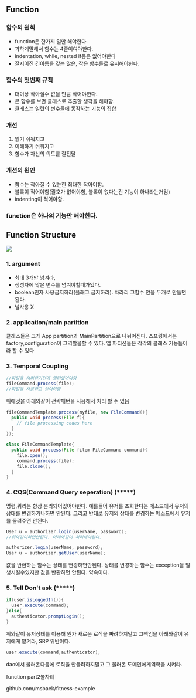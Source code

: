## Function

### 함수의 원칙
* function은 한가지 일만 해야한다.
* 과하게말해서 함수는 4줄이여야한다.
* indentation, while, nested if등은 없어야한다
* 잘지어진 긴이름을 갖는 많은, 작은 함수들로 유지해야한다.

### 함수의 첫번째 규칙
* 더이상 작아질수 없을 만큼 작어야한다.
* 큰 함수를 보면 클래스로 추출할 생각을 해야함.
* 클래스는 일련의 변수들에 동작하는 기능의 집합


### 개선
1. 읽기 쉬워지고
2. 이해하기 쉬워지고
3. 함수가 자신의 의도를 잘전달

### 개선의 원인
* 함수는 작아질 수 있는한 최대한 작아야함.
* 블록이 적어야함(괄호가 없어야함, 블록이 없다는건 기능이 하나라는거임)
* indenting이 적어야함.

### function은 하나의 기능만 해야한다.



## Function Structure
![](https://i.imgur.com/TQT0boB.png)

### 1. argument
*  최대 3개만 넘겨라,
* 생성자에 많은 변수를 넘겨야할때가있다.   
* boolean인자 사용금지하라(플래그 금지하라). 차라리 그함수 안을 두개로 만들면된다.
* 널사용 X

### 2. application/main partition
클래스들은 크게 App partition과 MainPartition으로 나뉘어진다.
스프링에서는 factory,configuration이 그역할을할 수 있다.
앱 파티션들은 각각의 클래스 기능들이라 할 수 있다

### 3. Temporal Coupling

```java
//파일을 처리하기전에 열려있어야함
fileCommand.process(file);
//파일을 사용하고 닫아야함
```
위에것을 아래와같이 전략패턴을 사용해서 처리 할 수 있음
```java
fileCommandTemplate.process(myfile, new FileCommand(){
  public void process(File f){
    // file processing codes here
  }
});

class FileCommandTemplate{
  public void process(File filem FileCommand command){
    file.open();
    command.process(file);
    file.close();
  }
}
```

### 4. CQS(Command Query seperation) (*****)
명령,쿼리는 항상 분리되어있어야한다. 예를들어 유저를 조회한다는 메소드에서 유저의 상태를 변경하거나하면 안된다. 그리고 반대로 유저의 상태를 변경하는 메소드에서 유저를 돌려주면 안된다.

```java
User u = authorizer.login(userName, password);
//위와같이하면안된다. 아래와같이 처리해야한다.

authorizer.login(userName, password);
User u = authorizer.getUser(userName);
```

값을 반환하는 함수는 상태를 변경하면안된다.
상태를 변경하는 함수는 exception을 발생시킬수있지만 값을 반환하면 안된다. 약속이다.


### 5. Tell Don't ask (*****)

```java
if(user.isLoggedIn()){
  user.execute(command);
}else{
  authenticator.promptLogin();
}
```
위와같이 유저상태를 이용해 뭔가 새로운 로직을 짜려하지말고 그책임을 아래와같이 유저에게 맡겨라, SRP 위반이다.
```java
user.execute(command,authenticator);
```

dao에서 불러온다음에 로직을 만들려하지말고 그 불러온 도메인에게역학을 시켜라.










function part2볼차례


github.com/msbaek/fitness-example
